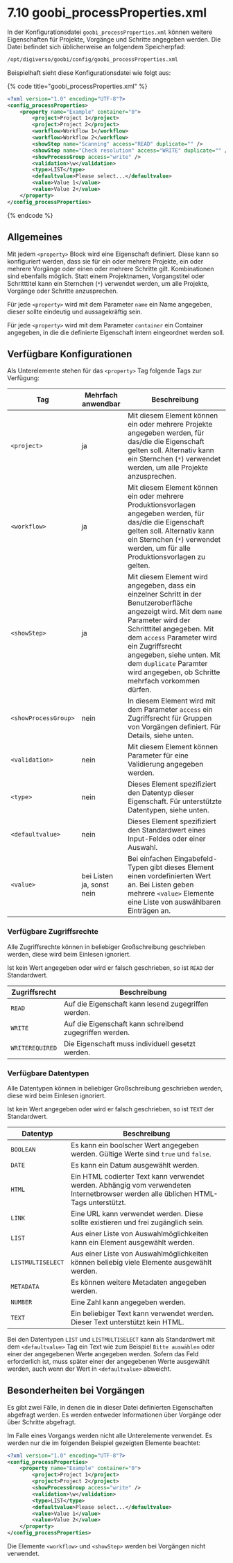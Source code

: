 # 7.10 goobi\_processProperties.xml

In der Konfigurationsdatei `goobi_processProperties.xml` können weitere Eigenschaften für Projekte, Vorgänge und Schritte angegeben werden. Die Datei befindet sich üblicherweise an folgendem Speicherpfad:

```bash
/opt/digiverso/goobi/config/goobi_processProperties.xml
```

Beispielhaft sieht diese Konfigurationsdatei wie folgt aus:

{% code title="goobi_processProperties.xml" %}
```xml
<?xml version="1.0" encoding="UTF-8"?>
<config_processProperties>
	<property name="Example" container="0">
		<project>Project 1</project>
		<project>Project 2</project>
		<workflow>Workflow 1</workflow>
		<workflow>Workflow 2</workflow>
		<showStep name="Scanning" access="READ" duplicate="" />
		<showStep name="Check resolution" access="WRITE" duplicate="" />
		<showProcessGroup access="write" />
		<validation>\w</validation>
		<type>LIST</type>
		<defaultvalue>Please select...</defaultvalue>
		<value>Value 1</value>
		<value>Value 2</value>
	</property>
</config_processProperties>
```
{% endcode %}

## Allgemeines

Mit jedem `<property>` Block wird eine Eigenschaft definiert. Diese kann so konfiguriert werden, dass sie für ein oder mehrere Projekte, ein oder mehrere Vorgänge oder einen oder mehrere Schritte gilt. Kombinationen sind ebenfalls möglich. Statt einem Projektnamen, Vorgangstitel oder Schritttitel kann ein Sternchen (`*`) verwendet werden, um alle Projekte, Vorgänge oder Schritte anzusprechen.

Für jede `<property>` wird mit dem Parameter `name` ein Name angegeben, dieser sollte eindeutig und aussagekräftig sein.

Für jede `<property>` wird mit dem Parameter `container` ein Container angegeben, in die die definierte Eigenschaft intern eingeordnet werden soll.

## Verfügbare Konfigurationen

Als Unterelemente stehen für das `<property>` Tag folgende Tags zur Verfügung:

| Tag                  | Mehrfach anwendbar        | Beschreibung |
| -------------------- | ------------------------- | ----------------------- |
| `<project>`          | ja                        | Mit diesem Element können ein oder mehrere Projekte angegeben werden, für das/die die Eigenschaft gelten soll. Alternativ kann ein Sternchen (`*`) verwendet werden, um alle Projekte anzusprechen. |
| `<workflow>`         | ja                        | Mit diesem Element können ein oder mehrere Produktionsvorlagen angegeben werden, für das/die die Eigenschaft gelten soll. Alternativ kann ein Sternchen (`*`) verwendet werden, um für alle Produktionsvorlagen zu gelten. |
| `<showStep>`         | ja                        | Mit diesem Element wird angegeben, dass ein einzelner Schritt in der Benutzeroberfläche angezeigt wird. Mit dem `name` Parameter wird der Schritttitel angegeben. Mit dem `access` Parameter wird ein Zugriffsrecht angegeben, siehe unten. Mit dem `duplicate` Paramter wird angegeben, ob Schritte mehrfach vorkommen dürfen. |
| `<showProcessGroup>` | nein                      | In diesem Element wird mit dem Parameter `access` ein Zugriffsrecht für Gruppen von Vorgängen definiert. Für Details, siehe unten. |
| `<validation>`       | nein                      | Mit diesem Element können Parameter für eine Validierung angegeben werden. |
| `<type>`             | nein                      | Dieses Element spezifiziert den Datentyp dieser Eigenschaft. Für unterstützte Datentypen, siehe unten. |
| `<defaultvalue>`     | nein                      | Dieses Element spezifiziert den Standardwert eines Input-Feldes oder einer Auswahl. |
| `<value>`            | bei Listen ja, sonst nein | Bei einfachen Eingabefeld-Typen gibt dieses Element einen vordefinierten Wert an. Bei Listen geben mehrere `<value>` Elemente eine Liste von auswählbaren Einträgen an. |

### Verfügbare Zugriffsrechte

<!--- Hinweis für Entwickler: Die Zugriffsrechte werden in dem Enum org.goobi.production.properties.AccessCondition definiert. -->

Alle Zugriffsrechte können in beliebiger Großschreibung geschrieben werden, diese wird beim Einlesen ignoriert.

Ist kein Wert angegeben oder wird er falsch geschrieben, so ist `READ` der Standardwert.

| Zugriffsrecht   | Beschreibung                                            |
| --------------- | ----------------------------------- |
| `READ`          | Auf die Eigenschaft kann lesend zugegriffen werden.     |
| `WRITE`         | Auf die Eigenschaft kann schreibend zugegriffen werden. |
| `WRITEREQUIRED` | Die Eigenschaft muss individuell gesetzt werden.        |

### Verfügbare Datentypen

<!--- Hinweis für Entwickler: Die Datentypen werden in dem Enum org.goobi.production.properties.Type definiert. -->

Alle Datentypen können in beliebiger Großschreibung geschrieben werden, diese wird beim Einlesen ignoriert.

Ist kein Wert angegeben oder wird er falsch geschrieben, so ist `TEXT` der Standardwert.

| Datentyp          | Beschreibung |
| ----------------- | ------------ |
| `BOOLEAN`         | Es kann ein boolscher Wert angegeben werden. Gültige Werte sind `true` und `false`. |
| `DATE`            | Es kann ein Datum ausgewählt werden. |
| `HTML`            | Ein HTML codierter Text kann verwendet werden. Abhängig vom verwendeten Internetbrowser werden alle üblichen HTML-Tags unterstützt. |
| `LINK`            | Eine URL kann verwendet werden. Diese sollte existieren und frei zugänglich sein. |
| `LIST`            | Aus einer Liste von Auswahlmöglichkeiten kann ein Element ausgewählt werden. |
| `LISTMULTISELECT` | Aus einer Liste von Auswahlmöglichkeiten können beliebig viele Elemente ausgewählt werden. |
| `METADATA`        | Es können weitere Metadaten angegeben werden. |
| `NUMBER`          | Eine Zahl kann angegeben werden. |
| `TEXT`            | Ein beliebiger Text kann verwendet werden. Dieser Text unterstützt kein HTML. |

Bei den Datentypen `LIST` und `LISTMULTISELECT` kann als Standardwert mit dem `<defaultvalue>` Tag ein Text wie zum Beispiel `Bitte auswählen` oder einer der angegebenen Werte angegeben werden. Sofern das Feld erforderlich ist, muss später einer der angegebenen Werte ausgewählt werden, auch wenn der Wert in `<defaultvalue>` abweicht.

## Besonderheiten bei Vorgängen

Es gibt zwei Fälle, in denen die in dieser Datei definierten Eigenschaften abgefragt werden. Es werden entweder Informationen über Vorgänge oder über Schritte abgefragt.

Im Falle eines Vorgangs werden nicht alle Unterelemente verwendet. Es werden nur die im folgenden Beispiel gezeigten Elemente beachtet:

```xml
<?xml version="1.0" encoding="UTF-8"?>
<config_processProperties>
	<property name="Example" container="0">
		<project>Project 1</project>
		<project>Project 2</project>
		<showProcessGroup access="write" />
		<validation>\w</validation>
		<type>LIST</type>
		<defaultvalue>Please select...</defaultvalue>
		<value>Value 1</value>
		<value>Value 2</value>
	</property>
</config_processProperties>
```

Die Elemente `<workflow>` und `<showStep>` werden bei Vorgängen nicht verwendet.
